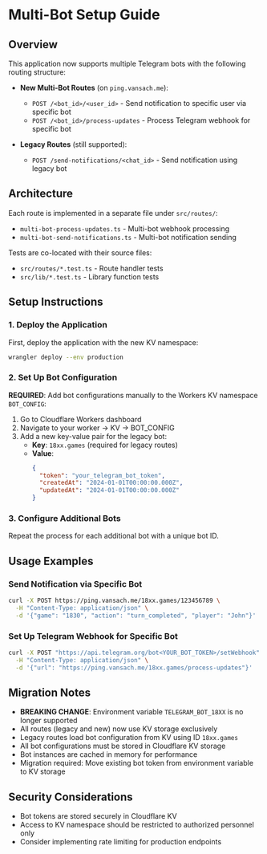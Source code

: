 # Multi-Bot Setup Guide

## Overview

This application now supports multiple Telegram bots with the following routing structure:

- **New Multi-Bot Routes** (on `ping.vansach.me`):
  - `POST /<bot_id>/<user_id>` - Send notification to specific user via specific bot
  - `POST /<bot_id>/process-updates` - Process Telegram webhook for specific bot

- **Legacy Routes** (still supported):
  - `POST /send-notifications/<chat_id>` - Send notification using legacy bot

## Architecture

Each route is implemented in a separate file under `src/routes/`:
- `multi-bot-process-updates.ts` - Multi-bot webhook processing
- `multi-bot-send-notifications.ts` - Multi-bot notification sending

Tests are co-located with their source files:
- `src/routes/*.test.ts` - Route handler tests
- `src/lib/*.test.ts` - Library function tests

## Setup Instructions

### 1. Deploy the Application

First, deploy the application with the new KV namespace:

```bash
wrangler deploy --env production
```

### 2. Set Up Bot Configuration

**REQUIRED**: Add bot configurations manually to the Workers KV namespace `BOT_CONFIG`:

1. Go to Cloudflare Workers dashboard
2. Navigate to your worker → KV → BOT_CONFIG
3. Add a new key-value pair for the legacy bot:
   - **Key**: `18xx.games` (required for legacy routes)
   - **Value**: 
     ```json
     {
       "token": "your_telegram_bot_token",
       "createdAt": "2024-01-01T00:00:00.000Z",
       "updatedAt": "2024-01-01T00:00:00.000Z"
     }
     ```

### 3. Configure Additional Bots

Repeat the process for each additional bot with a unique bot ID.

## Usage Examples

### Send Notification via Specific Bot

```bash
curl -X POST https://ping.vansach.me/18xx.games/123456789 \
  -H "Content-Type: application/json" \
  -d '{"game": "1830", "action": "turn_completed", "player": "John"}'
```

### Set Up Telegram Webhook for Specific Bot

```bash
curl -X POST "https://api.telegram.org/bot<YOUR_BOT_TOKEN>/setWebhook" \
  -H "Content-Type: application/json" \
  -d '{"url": "https://ping.vansach.me/18xx.games/process-updates"}'
```

## Migration Notes

- **BREAKING CHANGE**: Environment variable `TELEGRAM_BOT_18XX` is no longer supported
- All routes (legacy and new) now use KV storage exclusively
- Legacy routes load bot configuration from KV using ID `18xx.games`
- All bot configurations must be stored in Cloudflare KV storage
- Bot instances are cached in memory for performance
- Migration required: Move existing bot token from environment variable to KV storage

## Security Considerations

- Bot tokens are stored securely in Cloudflare KV
- Access to KV namespace should be restricted to authorized personnel only
- Consider implementing rate limiting for production endpoints 

